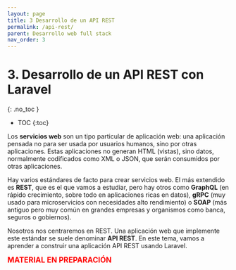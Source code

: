 ```yaml
---
layout: page
title: 3 Desarrollo de un API REST
permalink: /api-rest/
parent: Desarrollo web full stack
nav_order: 3
---
```

# 3. Desarrollo de un API REST con Laravel
{: .no_toc }

- TOC
{:toc}

Los **servicios web** son un tipo particular de aplicación web: una aplicación pensada no para ser usada por usuarios humanos, sino por otras aplicaciones. Estas aplicaciones no generan HTML (vistas), sino datos, normalmente codificados como XML o JSON, que serán consumidos por otras aplicaciones.

Hay varios estándares de facto para crear servicios web. El más extendido es **REST**, que es el que vamos a estudiar, pero hay otros como **GraphQL** (en rápido crecimiento, sobre todo en aplicaciones ricas en datos), **gRPC** (muy usado para microservicios con necesidades alto rendimiento) o **SOAP** (más antiguo pero muy común en grandes empresas y organismos como banca, seguros o gobiernos).

Nosotros nos centraremos en REST. Una aplicación web que implemente este estándar se suele denominar **API REST**. En este tema, vamos a aprender a construir una aplicación API REST usando Laravel.

<div style="color: red; font-size: 120%"><strong>MATERIAL EN PREPARACIÓN</strong></div>

<!--

## 6.1. ¿Qué es un servicio web?

### 6.1.1. Una definición de servicio web

Un **servicio web** es una aplicación web capaz de **comunicarse e intercambiar información con otra aplicación** (que denominaremos *cliente*) independientemente de la plataforma en la que cada una se ejecute.

Es decir, el servicio web puede estar programado en PHP y correr bajo un sistema operativo GNU/Linux y el cliente puede estar programado con C# y correr bajo un Windows, y deberían ser capaces de comunicarse y trabajar juntas. Pero es importante que quede claro que, en este caso, la aplicación web (servidor) y la aplicación cliente *son dos aplicaciones diferentes*.

Los mensajes que las aplicaciones se intercambian generalmente tienen formato **XML** o **JSON**.

Existen dos estándares principales en la industria para implementar servicios web, denominados **SOAP** y **REST**. A lo largo el tema, vamos a aprender cómo funciona cada uno de ellos.

### 6.1.2. Diferencias entre servicios web y aplicaciones web

Llegados a este punto, puede que estés pensando: "Vale, pero ¿en qué se diferencia todo esto de una aplicación web MVC? ¿No intercambian también el cliente y el servidor información independientemente de la plataforma en la que se ejecuta cada uno?".

Pues sí, pero hay algunas **diferencias fundamentales entre un *servicio web* y una *aplicación web***:

* Una aplicación web está diseñada para que un ser humano interactúe con ella a través de un interfaz DHTML. Un servicio web, en cambio, está pensado para que lo use otra aplicación informática (el cliente), no necesariamente un ser humano.
* Por ese motivo, los servicios web suelen carecer de interfaz de usuario y no producen salidas HTML legibles. Es decir, un servicio web puro **no suele tener vistas**.
* En cambio, los servicios web suelen producir salidas XML o JSON, pensadas para que los clientes las procesen. Una aplicación web, en cambio, solo responde con XML o JSON cuando recibe una petición Ajax, algo que veremos en el tema siguiente.

Por lo demás, un servicio web puede tener una arquitectura *aproximadamente* MVC, y digo *aproximadamente* porque el servicio web, como acabo de contarte, carece de vistas. Pero puede seguir conservando sus controladores y sus modelos. Los controladores se encargarán de convertir los datos de los modelos a JSON o XML y devolverlos al cliente.

## 6.2. SOAP

**SOAP (Single Object Access Protocol)** es un mecanismo estandarizado para la implementación, descripción y publicación de servicios en red.

SOAP establece el modo en el que deben comportarse el cliente y el servidor para hablar entre sí, así como la forma en la que el servidor debe dar a conocer sus servicios.

### 6.2.1. La pila de protocolos de SOAP

El estándar **SOAP** define una serie de protocolos de niveles de abstracción crecientes. Esta colección de protocolos suele denominarse **pila de protocolos SOAP**, y son los siguientes:

Nivel de abstracción|Protocolo
-|-
Nivel de descubrimiento|UDDI
-|-
Nivel de publicación|UDDI
-|-
Nivel de descripción|WSDL
-|-
Nivel de mensajería|SOAP
-|-
Nivel de red|TCP, SMTP, FTP, etc

Como ves, SOAP solo es uno de los protocolos de la pila, aunque todo el tinglado recibe el nombre "SOAP" por extensión.

Vamos a explicar brevemente en qué consiste cada protocolo de la pila, y lo vamos a hacer, como en otras ocasiones, por medio de unos ejemplos en lugar de perdernos en largas y farragosas explicaciones.

### 6.2.2. Los protocolos SOAP y WSDL

Para entender cómo funciona el **protocolo SOAP** (el más importante de la pila, como ya te habrás imaginado por su nombre) y, en menor medida, el **protocolo WSDL**, vamos a implementar tres ejemplos de servicios web muy sencillos:

* En el primero veremos cómo construir un servidor que devuelva colecciones de datos en forma de array.
* En el segundo veremos cómo puede un servidor devolver datos con estructura más compleja formateados con JSON.
* En el tercero montaremos un pequeño servidor con WSDL.

#### Ejemplo 1: Consulta de una BD de marcas y modelos de coches

Vamos a programar un servicio web muy simple capaz de servir a los clientes que nos lo pidan un listado de las **marcas de coches** que existen y otro con los **modelos** registrados que pertenecen a una marca en concreto.

El servidor, por lo tanto, necesita dos funciones:

* obtenerMarcas
* obtenerModelos($idMarca)

Aquí ya se ve la primera diferencia con REST: ni los nombres de los métodos están estandarizados, ni hay una colección de métodos predefinidos para cada tipo de recurso. Cuando veamos REST en el siguiente apartado, entenderás mejor qué significa esta afirmación.

El cliente, como es lógico, debe conocer cómo utilizar el servidor. Esto puede hacerse mediante el protocolo WSDL (que ya veremos un poco después) o por otras vías más tradicionales: documentación de la API, guía del desarrollador, manual de usuario...

En estos ejemplos, tanto el servidor como el cliente estarán escritos en PHP. Por supuesto, puede usarse cualquier otro lenguaje para ello, en particular en el lado del cliente. Para saber cómo hacer un cliente SOAP en otros lenguajes, consulta la documentación de tu lenguaje preferido.

**EN EL LADO DEL SERVIDOR** necesitaremos crear un objeto de tipo *SoapServer* y definir los métodos a los que el servidor va a responder. La clase *SoapServer* forma parte de la biblioteca de clases estándar de PHP y debería estar disponible en tu servidor a partir de PHP5.

Vamos a empezar por los métodos. Crearemos un fichero (por ejemplo, llamado **GestionAutomoviles.class.php**) en cuyo interior escribiremos una clase con los métodos que necesitemos. Para nuestro ejemplo de marcas y modelos de coches, podría ser algo así:

```php
class GestionAutomoviles
{
  public function obtenerMarcas()
    {
      $db = new mysqli(<datos-de-la-conexión>);

      $marcas = array();
      if( $db )
      {
        $result = $db->query('select id, marca from marcas');
        while( $row = $result->fetch_array() )
          $marcas[$row['id']] = $row['marca'];
        $db->close();
      }

      return $marcas;
    }
    
    public function obtenerModelos($idMarca)
    {		
      $db = new mysqli(<datos-de-la-conexión>);
      $modelos = array();

      if( $marca !== 0 )
      {
        $result = $db->query('select id, modelo from modelos
                                where marca = ' . $idMarca );
        while( $row = $result->fetch_array() )
            $modelos[$row['id']] = $row['modelo'];
      }
      $db->close();
      return $modelos;
    }
}
```

Ahora, en otro archivo aparte que llamaremos, por ejemplo, **webservice.php**, *registramos el servicio* usando la clase *SoapServer* de PHP y asignándole la clase anterior, *GestionAutomoviles*. Se hace así:

```php
<?php
   include 'GestionAutomoviles.class.php';
   $soap = new SoapServer(null, array('uri' => 'http://localhost/'));
   $soap->setClass('GestionAutomoviles');
   $soap->handle();
?>
```

Si observas el constructor de *SoapServer* verás que tiene dos argumentos:

* El **fichero WSDL** donde se describe el servicio. Como aún no vamos a usar fichero WSDL, ese argumento lo dejaremos a *null* por ahora.
* La **URI** donde el servidor va a estar escuchando. Puede ser el directorio raíz de nuestro servidor o cualquier subdirectorio o archivo. En el ejemplo, hemos puesto simplemente *localhost*, pero tú tendrás que adaptarlo a tu servidor.

**EN EL LADO DEL CLIENTE**: para comprobar que nuestro servidor SOAP funciona bien, necesitamos crear un secillo cliente que consuma ese servicio. Como hemos dicho antes, esta parte también la vamos a programar en PHP, aunque podría hacerse en cualquier otro lenguaje con soporte SOAP.

Necesitamos crear un objeto de tipo *SoapClient*:

```php
$soapS = new SoapServer(null, "URI del servidor");
```

Nuevamente, el primer argumento del constructor es el fichero WSDL. Como aún no trabajamos con ellos, lo dejamos a null. Si tuviéramos fichero WSDL, no necesitaríamos indicar la URI del servidor, porque el propio fichero WSDL lo establecería de forma inequívoca.

Una vez hecho eso, podemos consumir los servicios del cliente. Por ejemplo: 

```php
<?php
   $client = new SoapClient(null, array('uri' => 'http://localhost/',
       'location' => 'http://localhost/<ruta>/webservice.php'));
   $marcas = $client->obtenerMarcas();
   foreach($marcas as $key => $value )
      echo $value;   
?>
```

Fíjate en la manera en la que hemos indicado la localización del servidor: en un array, le decimos a *SoapClient* su ubicación y la ruta de acceso al fichero que maneja el servicio (en nuestro ejemplo, webservice.php).

#### Ejemplo 2: Lista de libros de una biblioteca.

El ejemplo anterior funciona porque tanto cliente como servidor trabajan en PHP. Pero si el cliente no fuera PHP, podría tener problemas al recibir los datos de respuesta del servidor, que son arrays PHP.

Lo más adecuado cuando se responden datos complejos es enviarlos en algún formato estándar de intercambio de información, como **XML o JSON**.

En este nuevo ejemplo, vamos a crear un servidor que nos devuelva la **lista de libros de una biblioteca** (lo que incluirá el id, el título y el ISBN de cada libro) empaquetada en un string **JSON**.

De momento, tampoco usaremos WSDL (fichero de descripción del servicio).

**LADO DEL SERVIDOR** 

Definimos los métodos de nuestro servidor (archivo *libros.class.php*). En este ejemplo, solo habrá un método :

```php
class libros
{
      private function getLibrosJSON()
      {
         $sql = "SELECT * FROM libros";
         $db = new dbAbstract();  // Suponemos que existe una capa
                                  // de abstracción de datos
         return json_encode($db->consulta($sql));
     }
     ...aquí irían más métodos que pudiera tener el servidor
}
```     
     
Después, registramos el servidor (archivo *libros.server.php*):

```php
<?php
   include 'libros.class.php';
   $soap = new SoapServer(null, array('uri' => 'http://localhost/'));
   $soap->setClass('libros');
   $soap->handle();
?>
```

**LADO DEL CLIENTE**

De nuevo, lo vamos a crear en PHP, que es el lenguaje con el que estamos trabajando, pero podrías programarlo con cualquier otro lenguaje de programación de tu elección. 

```php
<?php
   $client = new SoapClient(null, array('uri' => 'http://localhost/',
       'location' => 'http://localhost/libros.server.php'));
   $listaLibros = $libros->getLibrosJSON();
?>
```

A partir de ahí, el cliente dispondrá en la variable *$listaLibros* de la información recibida del servidor (id, titulo, isbn de todos los libros) empaquetada en formato JSON.

#### Ejemplo 3: Servicio de calculadora

Este será un servicio mucho más simple y hasta un poco tontorrón, pero no te lo tomes a mal: solo es un ejemplo.

El servicio simple y tontorrón proporcionará dos métodos:

* **sumar (op1, op2)** -> Devuelve la suma de op1 y op2
* **restar (op1, op2)** -> Devuelve la diferencia entre op1 y op2

Y va a ser un servicio muy simple y tontorrón porque, ahora sí, **usaremos WSDL para definir el servicio** y que los clientes sepan cómo usarlo. Así será más fácil que entiendas la estructura de estos ficheros, que no son nada fáciles de entender porque no están escritos para que los lean personas, sino otros programas.

**LADO DEL SERVIDOR**

El código de este servidor es extremadamente simple. Fíjate en que ahora, el crear el objeto SoapServer, sí indicamos el nombre del archivo WSDL (*calculadora.wsdl*):

```php
<?php
   $server = new SoapServer("calculadora.wsdl");
 
   function sumar($operando1,$operando2){
      return $operando1 + $operando2;
   }
 
   function restar($operando1,$operando2){
      return $operando1 - $operando2;
   }
 
   $server->AddFunction("sumar");
   $server->AddFunction("restar");
   $server->handle();
?>
```

**LADO DEL CLIENTE**

El cliente lo volveremos a programar en PHP, aunque ya sabes que puedes programarlo en cualquier otro lenguaje.

Fíjate en que también indicamos el archivo WSDL al crear el objeto *SoapClient*, y no es necesario informarle de nada más porque el archivo WSDL ya contiene todo lo necesario para que el cliente sepa conectarse al servidor:

```php
<?php
 $clienteSOAP = new SoapClient('http://ejemplo.com/test/wsdl/calculadora.wsdl');
 
 // Vamos a probar el servidor con un par de llamadas de ejemplo
 $resultado_suma = $clienteSOAP->sumar(4.75, 12.5);
 $resultado_resta = $clienteSOAP->restar(4.75, 12.5);
 
 echo "La suma es: " . $resultado_suma . "<br>";
 echo "La resta es: " . $resultado_resta . "<br>";
?>
```

**DOCUMENTO WSDL**

El documento WSDL es un archivo de texto alojado en el servidor donde se describen todos los aspectos del servicio:

* Los **mensajes** que se pueden intercambiar entre el cliente y el servidor.
* Los **argumentos** y tipos de datos de esos mensajes.
* Las **operaciones** y sus tipos
* Las **rutas** donde puede encontrarse el servidor

Se trata de un documento en formato XML que resulta bastante farragoso de leer, así que tómatelo con calma (ahora entenderás por qué hemos elegido un servicio tan simple como el de este ejemplo para ver su archivo WSDL: si usáramos un servicio más realista, el archivo resultaría un monstruo de miles de líneas).

Aquí lo tienes:

```xml
  <message name="calculadoraPeticion">
    <part name="operando1" type="xsd:float" />
    <part name="operando2" type="xsd:float" />
  </message>
 
  <message name="calculadoraRespuesta">
    <part name="respuesta" type="xsd:float" />
  </message>

  <portType name="calculadoraPort">
    <operation name="sumar">
      <input message="tns:calculadoraPeticion" />
      <output message="tns:calculadoraRespuesta" />
    </operation>
    <operation name="restar">
      <input message="tns:calculadoraPeticion" />
      <output message="tns:calculadoraRespuesta" />
    </operation>
  </portType>

  <binding name="calculadoraBinding" type="tns:calculadoraPort">
    <soap:binding style="rpc" />
    <operation name="sumar">
        <soap:operation soapAction="urn:calculadora#sumar" />
        <input>
          <soap:body use="encoded" namespace="urn:calculadora" />
        </input>
        <output>
          <soap:body use="encoded" namespace="urn:calculadora" />
        </output>
    </operation>
    <operation name="restar">
        <soap:operation soapAction="urn:calculadora#restar" />
        <input>
          <soap:body use="encoded" namespace="urn:calculadora"/>
        </input>
       <output>
          <soap:body use="encoded" namespace="urn:calculadora"/>
        </output>
    </operation>
  </binding>
  
  <service name="calculadoraServicio">
    <port name="calculadoraPort" binding="tns:calculadoraBinding">
      <soap:address location="http://ejemplo.com/test/wsdl/calculadora_server.php" />
    </port>
  </service>
```

Escribir los documentos WSDL a mano es casi imposible. Y hacerlo sin cometer errores, es imposible del todo. Para eso existen **herramientas automatizadas** que toman el archivo con la clase que contiene los métodos del servicio y generan automáticamente el archivo WSDL.

Puedes encontrar estas herramientas de creación automática del archivo WSDL en cualquier IDE avanzado (como Netbeans o Eclipse) y también en muchos sitios web.

Por lo tanto, no es un documento que vayas a tener que redactar tú, ni siquiera que leer tú: se trata de una descripción del servicio escrita por y para programas informáticos. Por eso no tiene un formato demasiado legible para un humano.
  
### 6.2.3. UDDI

Este protocolo, que también forma parte de la pila SOAP, es muy fácil de explicar.

*Olvídate de que existe*. 

Fin de la explicación. Fácil, ¿verdad?

Por si esta explicación te sabe a poco, te diré que UDDI fue un intento de la industria por estandarizar repositorios de servicios, de manera que cualquier cliente pudiera lanzar una petición a la red para descubrirlos y usarlos.

Imagina que tienes una web que necesita conocer la previsión del tiempo en una zona, la que sea. Puedes localizar un servicio web que te proporcione esa información (ya sea de forma gratuita o mediante una suscripción, eso es irrelevante). Hay, de hecho, muchos servidores que ofrecen este servicio, empezando por el de la Agencia Estatal de Meteorología de España.

Para usar ese servicio, tienes que conocer el servidor que lo ofrece y luego bucear en su API para avieriguar cómo narices debes pedirle la información y en qué formato te la va a devolver. Y, una vez hecho eso, ya estás listo para programar tu cliente y consumir ese servicio.

Pues bien: el servicio UDDI buscaba implementar una manera para que el servidor publicara el tipo de servicio que oferta y los clientes pudieran escanear la red en busca de esos servicios, para luego seleccionar uno y lanzar peticiones contra él, todo ello de forma automatizada y transparente al programador.

Era una idea interesante, ¿verdad? Pero murió hace mucho. De hecho, entró en punto muerto en el año 2006, cuando Microsoft e IBM decidieron abandonar el proyecto.

Así que, lo dicho: aunque en teoría el protocolo UDDI forma parte de la pila SOAP, puedes actuar como si no existiera.

## 6.3. REST

### 6.3.1. ¿Qué es REST?

**REST (Representational State Transfer)** es un mecanismo de intercambio de información entre clientes y servidores de una red.

A diferencia de SOAP, está orientado a los datos, esto es, proporciona siempre los mismos tipos de acceso a los recursos, sin posibilidad de definir nuevas operaciones.

Por esa razón se dice que **REST está orientado a los datos** mientras que **SOAP está orientado a los procesos**.

Actualmente, gran parte de las APIs, ya sean públicas o privadas, se programan según el diseño REST para que los programadores que las usen sepan qué esperar de la API sin necesidad de consultar farragosas páginas de documentación o de pelearse con el servidor mediante el infalible método de ensayo y error.

### 6.3.2. Las 7 operaciones REST

Un servidor REST debe implementar **siete operaciones de acceso a cada tipo de recurso**. 

Si no las implementa, ya no es REST. Podrá ser *aproximadamente* REST, pero no REST.

Los nombres de las operaciones, los datos que se esperan que se devuelvan y el verbo http de acceso deben respetarse escrupulosamente.

Imagina que estamos programando un servidor REST para acceder, por ejemplo, a un recurso llamado *Producto* dentro de una aplicación más grande (por ejemplo, una tienda online). En la siguiente tabla tienes las siete operaciones que un servidor REST puede realizar con ese recurso, es decir, con los productos de la base de datos. También te indico qué significa cada operación y un ejemplo típico de la URL que permitirá el acceso a través de https.

|Operación|Significado|Verbo|URL típica|
|---|---|---|---|
|index|Mostrar todos los producto|GET|https://servidor/producto/|
|show|Mostrar un producto|GET|https://servidor/producto/id|
|create|Mostrar formulario de creación de un producto|GET|https://servidor/producto/create|
|store|Crear un producto con los datos procedentes de un formulario|POST|https://servidor/producto/store|
|edit|Mostrar el formulario de edición de un producto|GET|https://servidor/producto/edit/id|
|update|Actualizar el producto con los datos procedentes del formulario|PUT o PATCH|https://servidor/producto/update/id|
|destroy|Eliminar un producto|DELETE|https://servidor/producto/destroy/id|

Hay una excepción a esta regla: las operaciones *create* y *edit* podrían no estar disponibles en algunas APIs REST, cuando estas estén diseñadas para que las usen otras aplicaciones y no seres humanos.

Soy consciente de que esta tabla necesita algunas explicaciones adicionales, así que vamos a ello.

En primer lugar, ¿qué es eso de los *verbos* que figura en cada petición?

### 6.3.3. Los verbos http: GET, POST, PUT, PATCH y DELETE

El protocolo http define dos tipos de petición al servidor, GET y POST. El estándar REST aumenta estos tipos en otros tres: PUT, PATCH y DELETE.

Veamos qué significa exactamente cada uno:

* **GET** se utiliza para *solicitar* datos al servidor. Por ejemplo: "Dame toda la información de un producto".
* **POST** se utiliza para *enviar* datos al servidor. Por ejemplo: "Aquí tienes toda la información de un producto; anda, almacénalo en tu base de datos".
* **PUT/PATCH** se utiliza para solicitar al servidor la modificación de datos que ya existen. Por ejemplo: "Este es el nuevo precio de un producto que ya estaba en tu base de datos. Tómalo y actualízalo".

   Si se van a actualizar *todos* los datos de un producto, se utiliza *PUT*. Si se va a actualizar solo *una parte* de los datos de un producto, se utiliza *PATCH*.

* **DELETE** se usa para solicitar la eliminación de datos en el servidor. Por ejemplo: "Elimina este producto".

Por ese motivo, en algunas URLs de la tabla anterior enviamos un id como parte de la ruta. Ese id indicará al servidor qué producto le estamos pidiendo que nos busque, modifique o elimine.

Una moraleja tal vez imprevista de esta tabla es que nunca deberías enviar datos al servidor mediante GET, puesto que GET solo tendría que usarse para *obtener* datos del servidor.

Otra moraleja es que el propio verbo de la petición http ya contiene información sobre lo que se le está pidiendo hacer al servidor. De hecho, en un servidor REST, contiene información fundamental. Por eso es tan importante respetar las convenciones.

Si ya has trabajado con HTML antes, seguro que conocías el significado de GET y POST, pero probablemente nunca habías oído hablar de PUT, PATCH y DELETE, ¿verdad?

### 6.3.4. El problema de PUT, PATCH y DELETE

Cuando solicitamos una URL a un servidor sin indicar otra cosa, el protocolo http/https asumirá que se trata de una petición GET.

Si en un formulario indicamos que el método de envío de los datos al servidor es POST, los datos que el usuario rellene en ese formulario se enviarán al servidor mediante POST, como parte del paquete http, en una zona especialmente dedicada a empaquetarlos:

```html
<form action='http://servidor/lo-que-sea' method='POST'>
...cuerpo del formulario
</form>
```

Pero **con HTML5 *no hay manera de hacer una petición al servidor por PUT, por PATACH o por DELETE***.

Esto se debe a que la implementación actual de http no contempla los verbos PUT, PATCH ni DELETE. Sin embargo, **en el estándar REST estos verbos son fundamentales**. 

Como a nosotros nos interesa construir servidores REST con acceso por http, es decir, vía web, aquí tenemos un grave problema.

Mientras llega una nueva implementación de http y/o de HTML, **este problema tiene dos soluciones temporales**:

* Sustituir las llamadas con PUT, PATCH o DELETE por llamadas POST convencionales. Esto hará que, en la práctica, nuestro servidor deje de ser REST, claro.
* Parchear las llamadas con PUT, PATCH o DELETE mediante un campo oculto (de tipo *hidden*) en el formulario. Esta es la forma en la que se realizan las implementaciones REST vía web en la actualidad. Tienes un ejemplo en este formulario:

```html
<form action='http://servidor/lo-que-sea' method='POST'>
   <input type='hidden' name='_method' value='PUT'>
   ...cuerpo del formulario...
</form>
```

Tal vez recuerdes que esto es exactamente lo que hace Laravel para implementar llamadas mediante PUT, PATCH o DELETE. ¿Qué dices? ¿Que no te acuerdas? Entonces quizá sea el momento de que retrocedas y repases un poco el enrutador de Laravel.

### 6.3.5. REST y RESTful: ¿hay alguna diferencia?

Puede que hayas leído en algún sitio esa palabreja: RESTful. ¿Significa lo mismo que REST? ¿Qué diferencia hay?

En realidad, es casi lo mismo:

* **REST** se refiere a una **aplicación web** con una arquitectura como la que hemos estado comentando en los epígrafes anteriores.
* **RESTful** se refiere a **una API** que respeta la arquitectura REST. No una aplicación web, sino una API. Es decir, RESTful se refiere a un *servicio web*, pensado para responder a otros programas, no a usuarios humanos.

RESTful y JSON tienen una relación especial: todas **las APIs RESTful devuelven sus datos formateados en JSON**.

Entiéndeme: si a tu servidor le llega una petición de tipo GET a través de una ruta como esta: ```https://servidor/producto/18```, no hay nada que te impida devolver los datos del producto 18 formateados en XML, por ejemplo, pero tienes que ser consciente de que tu API habrá dejado de ser RESTful.

El ejemplo típico de servidor RESTful es el que usan las **aplicaciones OVA (*one-view-application*)**. Estas aplicaciones, una vez cargada la vista principal, hacen toda la comunicación con el servidor mediante Ajax, sin abandonar jamás esa vista. 

Las aplicaciones OVA lanzan peticiones al servidor y este responde mediante JSON en lugar de con vistas completas. Una aplicación así, en el lado del cliente, se está comportando como un consumidor de servicios y, en el lado del servidor, como una API.

Veremos Ajax en el capítulo siguiente y aprenderemos a construir aplicaciones OVA, que son cada vez más frecuentes. En estos casos, el lado del cliente y el lado del servidor *actúan como aplicaciones independientes*, conectadas solo por la API (aunque la experiencia del usuario sea la de encontrarse ante una única aplicación). Por ese motivo, hay programadores/as que se especializan en desarrollo en el lado del cliente (**front-end**) y otros que se especializan en desarrollo en el lado del servidor (**back-end**).

Conclusión: si vas a desarrollar una API, es buena idea que sea RESTful. En ese caso, cada vez que tengas que devolver un producto (o lo que sea) formateado en JSON desde tu controlador, es mejor que te olvides de las vistas y te limites a hacer algo así:

```php
public function show($id) {
   $producto = modelo-de-productos::get($id); // Obtenemos los datos del producto $id pidiéndoselos a nuestro modelo
   echo json_encode($producto);
}
```

### 6.3.6. REST vs SOAP

Ya sabemos en qué consisten las dos grandes arquitecturas para construir servicios web. Ahora, la pregunta del millón: ¿cuál es mejor de las dos?

**SOAP es más flexible que REST**: permite definir nuevas operaciones sobre los recursos, mientras que REST está limitado a las 7 operaciones predefinidas.

**REST es mucho más sencillo de usar e implementar que SOAP**: las operaciones son bien conocidas y no es necesario describirlas (WSDL) ni publicarlas de ningún modo. Para usar un servidor REST, no hay que estudiarse ninguna API ni pelearse con estructuras de datos desconocidas.

Por todo ello, para la mayor parte de las aplicaciones REST es más que suficiente, y de ahí su mayor implantación en la actualidad.

### 6.3.7. Algunos trucos para implementar un servidor REST

Para implementar un servidor REST (o RESTful, si se trata de una API pura) basta con:

* Crear una arquitectura MVC para los recursos/datos que deseemos servir.

   Recuerda que, con Laravel, esto se puede conseguir con el comando:

```
$ php artisan make:controller --resource <controlador>
```

* En lugar de mostrar los recursos en una vista, los devolveremos al cliente mediante JSON con un sencillo *echo* (recuerda que esa salida la recibirá el cliente, no un ser humano)

   Si estamos trabajando con Laravel, en lugar de ```return view()``` usaremos ```return response()->json(<datos>)``` al final de cada método del controlador. Laravel se encargará de enviar ese valor devuelto al cliente.

* Es importante respetar los nombres de las peticiones HTTP (create, store, edit, update, etc), así como los verbos (GET, POST, PUT, PATCH o DELETE), puesto que serán los que el cliente utilice.




-->